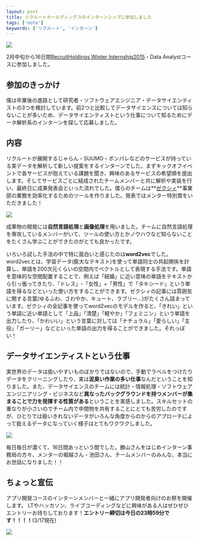 ```yaml
---
layout: post
title: リクルートホールディングスのインターンシップに参加しました
tags: ['note']
keywords: ['リクルート', 'インターン']
---
```


[![ ](/img/blog_recruit_internship01.png)](http://recruit-jinji.jp/winter-internship2015/)

2月中旬から16日間[RecruitHoldings Winter Internship2015](http://recruit-jinji.jp/winter-internship2015/)・Data Analystコースに参加しました。

## 参加のきっかけ

僕は卒業後の進路として研究者・ソフトウェアエンジニア・データサイエンティストの3つを検討しています。前2つと比較してデータサイエンスについては知らないことが多いため、データサイエンティストという仕事について知るためにデータ解析系のインターンを探して応募しました。

## 内容

リクルートが展開するじゃらん・SUUMO・ポンパレなどのサービスが持っている実データを解析して新しい提案をするインターンでした。まずキックオフイベントで各サービスが抱えている課題を聞き、興味のあるサービスの希望順を提出します。そしてサービスごとに結成されたチームメンバーと共に解析や実装を行い、最終日に成果発表会といった流れでした。僕らのチームは**[ゼクシィ](http://zexy.net/)**事業部の業務を効率化するためのツールを作りました。発表ではメンター特別賞をいただきました！

![ ](/img/blog_recruit_internship02.png)

成果物の開発には**自然言語処理**と**画像処理**を用いました。チームに自然言語処理を専攻しているメンバーがいて、ツールの使い方とかノウハウなど知らないことをたくさん学ぶことができたのがとても良かったです。

いろいろ試した手法の中で特に面白いと感じたのは**word2vec**でした。word2vecとは、学習データ(膨大なテキスト)を使って単語同士の共起関係を計算し、単語を200次元くらいの空間内でベクトルとして表現する手法です。単語を意味的な空間配置することで、例えば「結婚」に近い意味の単語をテキストから引っ張ってきたり、「ドレス」-「女性」+「男性」で「タキシード」という単語を得るなどといった使い方をすることができます。ゼクシィの記事には雰囲気に関する言葉(ゆるふわ、さわやか、キュート、ラブリー...)がたくさん詰まっています。ゼクシィの全記事を使ってword2vecのモデルを作ると、「きれい」という単語に近い単語として「上品」「清楚」「軽やか」「フェミニン」という単語を出力したり、「かわいい」という言葉に対しては「ナチュラル」「愛らしい」「主役」「ガーリー」などといった単語の出力を得ることができました。それっぽい！

## データサイエンティストという仕事

実世界のデータは扱いやすいものばかりではないので、手動でラベルをつけたりデータをクリーニングしたり、実は**泥臭い作業の多い仕事**なんだということを知りました。また、データサイエンスのチームには統計・情報処理・ソフトウェアエンジニアリング・ビジネスなど**異なったバックグラウンドを持つメンバーが集まることで力を発揮する性質がある**ということを実感しました。スキルセットの重なりが小さいのでチーム内で中間物を共有することにとても苦労したのですが、ひとりでは扱いきれないデータがいろんな角度からのからのアプローチによって扱えるデータになっていく様子はとてもワクワクしました。

![ ](/img/blog_recruit_internship03.jpg)

毎日毎日が濃くて、16日間あっという間でした。勝山さんをはじめインターン事務局の方々、メンターの堀越さん・池田さん、チームメンバーのみんな、本当にお世話になりました！！

## ちょっと宣伝

アプリ開発コースのインターンメンバーと一緒にアプリ開発者向けのお祭を開催します。 LTやハッカソン、ライブコーディングなどに興味がある人はぜひぜひエントリーお待ちしております！**エントリー締切は今日の23時59分です！！！！**(3/17現在)

[![ ](/img/blog_recruit_internship04.png)](http://recruit-jinji.jp/adf_fes2015/)